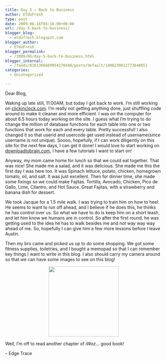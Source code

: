 ```yaml
---
title: Day 5 – Back to Business
author: ETdoFresh
type: post
date: 2009-06-16T04:16:00+00:00
url: /day-5-back-to-business/
blogger_blog:
  - etdofresh.blogspot.com
blogger_author:
  - ETdoFresh
blogger_permalink:
  - /2009/06/day-5-back-to-business.html
blogger_internal:
  - /feeds/8161366669954270448/posts/default/1406239012773648651
categories:
  - Uncategorized

---
```

Dear Blog,

Waking up late still, 11:00AM, but today I got back to work. I&#8217;m still working on [clickinclock.com][1]. I&#8217;m really not getting anything done, just shuffling code around to make it cleaner and more efficient. I was on the computer for about 6.5 hours today working on the site. I guess what I&#8217;m trying to do change the million of database functions for each table into one or two functions that work for each and every table. Pretty successful! I also changed it so that userid and usercode get used instead of username(since username is not unique). Soooo, hopefully, if I can work diligently on this site for the next few days, I can get it done! I would love to start working on [downloadtobrain.com][2], I have a few tutorials I want to start on!

Anyway, my mom came home for lunch so that we could eat together. That was nice! She made me a salad, and it was delicious. She made me this the first day I was here too. It was Spinach lettuce, potato, chicken, homegrown tomato, oil, and salt. It was just excellent. Then for dinner time, she made some fixings so we could make Fajitas. Tortilla, Avocado, Chicken, Pico de Gallo, Lime, Cilantro, and Hot Sauce. Great Fajitas, with a strawberry and banana dish for dessert.

We took Jacque for a 1.5 mile walk. I was trying to train him on how to heel. He seems to want to run off ahead, and I believe if he does this, he thinks he has control over us. So what we have to do is keep him on a short leash, and let him know we humans are in control. So after the first round, he was getting used to the idea he has to walk besides me and not way way way ahead of me. So, hopefully I can give him a few more lessons before I leave Austin.

Then my bro came and picked us up to do some shopping. We got some fitness supplies, toiletries, and I bought a memopad so that I can remember key things I want to write in this blog. I also should carry my camera around so that we can have some images to see on this blog!

<p align="center">
  <a href="http://lh6.ggpht.com/_yEPuIWl8ybE/Sjc0HbqZwTI/AAAAAAAAAHk/CInPMooW0Nw/s1600/S6301583.JPG"><img src="http://lh6.ggpht.com/_yEPuIWl8ybE/Sjc0HbqZwTI/AAAAAAAAAHk/CInPMooW0Nw/s288/S6301583.JPG" width="225" /></a>
</p>

Well, I&#8217;m off to read another chapter of _iWoz_&#8230; good book!

&#8211; Edge Trace

 [1]: http://www.clickinclock.com/
 [2]: http://www.downloadtobrain.com/